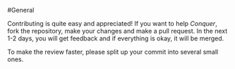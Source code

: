 #General

Contributing is quite easy and appreciated!
If you want to help *Conquer*, fork the repository, make your changes and make a pull request.
In the next 1-2 days, you will get feedback and if everything is okay, it will be merged.

To make the review faster, please split up your commit into several small ones.
